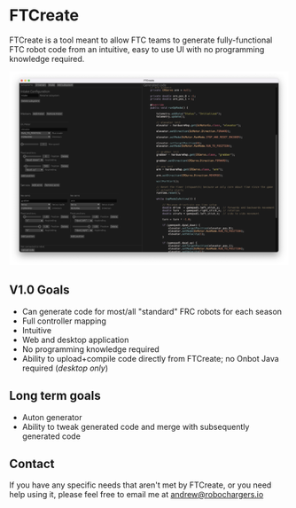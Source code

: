 # FTCreate
FTCreate is a tool meant to allow FTC teams to generate fully-functional FTC robot code from an intuitive, easy to use UI with no programming knowledge required.

![FTCreate screenshot](https://raw.githubusercontent.com/CyanBlob/FTCreate/main/ftcreate_screenshot.png)

## V1.0 Goals
- Can generate code for most/all "standard" FRC robots for each season
- Full controller mapping
- Intuitive
- Web and desktop application
- No programming knowledge required
- Ability to upload+compile code directly from FTCreate; no Onbot Java required (_desktop only_)

## Long term goals
- Auton generator
- Ability to tweak generated code and merge with subsequently generated code

## Contact
If you have any specific needs that aren't met by FTCreate, or you need help using it, please feel free to email me at [andrew@robochargers.io](mailto:andrew@robochargers.io)